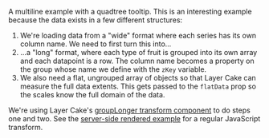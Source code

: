 A multiline example with a quadtree tooltip. This is an interesting example because the data exists in a few different structures:

1. We're loading data from a "wide" format where each series has its own column name. We need to first turn this into...
2. ...a "long" format, where each type of fruit is grouped into its own array and each datapoint is a row. The column name becomes a property on the group whose name we define with the `zKey` variable.
3. We also need a flat, ungrouped array of objects so that Layer Cake can measure the full data extents. This gets passed to the `flatData` prop so the scales know the full domain of the data.

We're using Layer Cake's [groupLonger transform component](/guide#grouplonger) to do steps one and two. See the [server-side rendered example](/example-ssr/Multiline) for a regular JavaScript transform.
